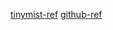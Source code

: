 [tinymist-ref](https://github.com/Myriad-Dreamin/tinymist/commit/d4d8345166b1ece203fe87b7dbf013ac61ab14c2)
[github-ref](https://github.com/Myriad-Dreamin/typst-grammar/commit/487b82d416e94dd87203b26a2ae7a8c63df8a43d)
